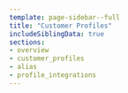 ```yaml
---
template: page-sidebar--full
title: "Customer Profiles"
includeSiblingData: true
sections:
- overview
- customer_profiles
- alias
- profile_integrations
---
```

